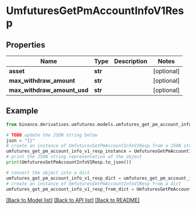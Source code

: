 # UmfuturesGetPmAccountInfoV1Resp


## Properties

Name | Type | Description | Notes
------------ | ------------- | ------------- | -------------
**asset** | **str** |  | [optional] 
**max_withdraw_amount** | **str** |  | [optional] 
**max_withdraw_amount_usd** | **str** |  | [optional] 

## Example

```python
from binance.derivatives.umfutures.models.umfutures_get_pm_account_info_v1_resp import UmfuturesGetPmAccountInfoV1Resp

# TODO update the JSON string below
json = "{}"
# create an instance of UmfuturesGetPmAccountInfoV1Resp from a JSON string
umfutures_get_pm_account_info_v1_resp_instance = UmfuturesGetPmAccountInfoV1Resp.from_json(json)
# print the JSON string representation of the object
print(UmfuturesGetPmAccountInfoV1Resp.to_json())

# convert the object into a dict
umfutures_get_pm_account_info_v1_resp_dict = umfutures_get_pm_account_info_v1_resp_instance.to_dict()
# create an instance of UmfuturesGetPmAccountInfoV1Resp from a dict
umfutures_get_pm_account_info_v1_resp_from_dict = UmfuturesGetPmAccountInfoV1Resp.from_dict(umfutures_get_pm_account_info_v1_resp_dict)
```
[[Back to Model list]](../README.md#documentation-for-models) [[Back to API list]](../README.md#documentation-for-api-endpoints) [[Back to README]](../README.md)


